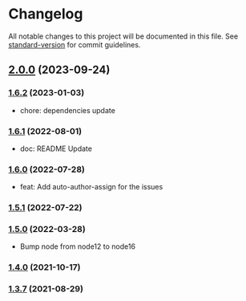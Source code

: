 # Changelog

All notable changes to this project will be documented in this file. See [standard-version](https://github.com/conventional-changelog/standard-version) for commit guidelines.

## [2.0.0](https://github.com/toshimaru/auto-author-assign/compare/v1.6.2...v2.0.0) (2023-09-24)

### [1.6.2](https://github.com/toshimaru/auto-author-assign/compare/v1.6.1...v1.6.2) (2023-01-03)

- chore: dependencies update

### [1.6.1](https://github.com/toshimaru/auto-author-assign/compare/v1.6.0...v1.6.1) (2022-08-01)

- doc: README Update

### [1.6.0](https://github.com/toshimaru/auto-author-assign/compare/v1.5.1...v1.6.0) (2022-07-28)

- feat: Add auto-author-assign for the issues

### [1.5.1](https://github.com/toshimaru/auto-author-assign/compare/v1.5.0...v1.5.1) (2022-07-22)

### [1.5.0](https://github.com/toshimaru/auto-author-assign/compare/v1.4.0...v1.5.0) (2022-03-28)

- Bump node from node12 to node16

### [1.4.0](https://github.com/toshimaru/auto-author-assign/compare/v1.3.7...v1.4.0) (2021-10-17)

### [1.3.7](https://github.com/toshimaru/auto-author-assign/compare/v1.3.6...v1.3.7) (2021-08-29)
